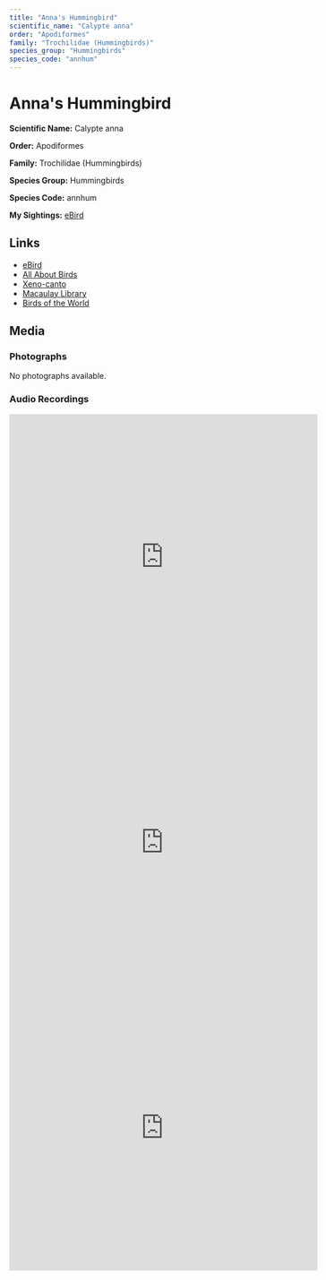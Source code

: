 ```yaml
---
title: "Anna's Hummingbird"
scientific_name: "Calypte anna"
order: "Apodiformes"
family: "Trochilidae (Hummingbirds)"
species_group: "Hummingbirds"
species_code: "annhum"
---
```


# Anna's Hummingbird

**Scientific Name:** Calypte anna

**Order:** Apodiformes

**Family:** Trochilidae (Hummingbirds)

**Species Group:** Hummingbirds

**Species Code:** annhum

**My Sightings:** [eBird](https://ebird.org/lifelist?r=world&time=life&spp=annhum)

## Links
* [eBird](https://ebird.org/species/annhum) 
* [All About Birds](https://www.allaboutbirds.org/guide/annhum) 
* [Xeno-canto](https://www.xeno-canto.org/species/annhum) 
* [Macaulay Library](https://search.macaulaylibrary.org/catalog?taxonCode=annhum&sort=rating_rank_desc)
* [Birds of the World](https://birdsoftheworld.org/bow/species/annhum)

## Media
### Photographs
No photographs available.

### Audio Recordings
<iframe src="https://macaulaylibrary.org/asset/626917191/embed" width="550" height="510" frameborder="0" allowfullscreen></iframe>
<iframe src="https://macaulaylibrary.org/asset/626843418/embed" width="550" height="510" frameborder="0" allowfullscreen></iframe>
<iframe src="https://macaulaylibrary.org/asset/626583047/embed" width="550" height="510" frameborder="0" allowfullscreen></iframe>
